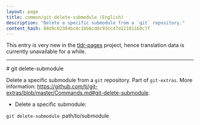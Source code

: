 ```yaml
---
layout: page
title: common/git-delete-submodule (English)
description: "Delete a specific submodule from a `git` repository."
content_hash: 88d9c62304bc8c1bb6cd8c93cc47d12101169c7f
---
```


This entry is very new in the [tldr-pages](https://github.com/tldr-pages/tldr) project, hence translation data is currently unavailable for a while.

<hr># git delete-submodule

Delete a specific submodule from a `git` repository.
Part of `git-extras`.
More information: <https://github.com/tj/git-extras/blob/master/Commands.md#git-delete-submodule>.

- Delete a specific submodule:

`git delete-submodule `<span class="tldr-var badge badge-pill bg-dark-lm bg-white-dm text-white-lm text-dark-dm font-weight-bold">path/to/submodule</span>
